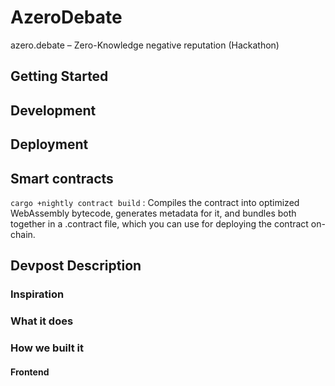 

# AzeroDebate 


azero.debate – Zero-Knowledge negative reputation (Hackathon)

## Getting Started


## Development



## Deployment






## Smart contracts 

``` cargo +nightly contract build ``` :
Compiles the contract into optimized WebAssembly bytecode, generates metadata for it, and bundles both together in a <name>.contract file, which you can use for deploying the contract on-chain.
  
 
 
## Devpost Description

 
### Inspiration
  
  
### What it does
  
  
### How we built it
  
  
  
#### Frontend

  
  
  


